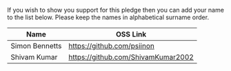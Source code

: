 If you wish to show you support for this pledge then you can add your name to the list below. Please keep the names in alphabetical surname order.

| Name | OSS Link |
| --- | --- |
| Simon Bennetts | https://github.com/psiinon |
| Shivam Kumar | https://github.com/ShivamKumar2002 |
